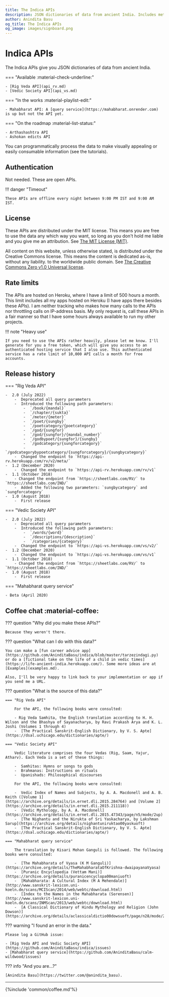 ```yaml
---
title: The Indica APIs
description: JSON dictionaries of data from ancient India. Includes metadata of all the verses in Rig Veda (rishis, gods, chhandas) and a description of all nouns in vedic literature (including the flora, fauna, geography, food, relationships, and objects).
author: Anindita Basu
og_title: The Indica APIs
og_image: images/signboard.png
---
```


# Indica APIs

The Indica APIs give you JSON dictionaries of data from ancient India.

=== "Available :material-check-underline:"

    - [Rig Veda API](api_rv.md)
	- [Vedic Society API](api_vs.md)

=== "In the works :material-playlist-edit:"

    - Mahabharat API: A [query service](https://mahabharat.onrender.com) is up but not the API yet.

=== "On the roadmap :material-list-status:"

    - Arthashashtra API
	- Ashokan edicts API

You can programmatically process the data to make visually appealing or easily consumable information (see the tutorials).

## Authentication

Not needed. These are open APIs.

!!! danger "Timeout"

    These APIs are offline every night between 9:00 PM IST and 9:00 AM IST.

## License

These APIs are distributed under the MIT license. This means you are free to use the data any which way you want, so long as you don't hold me liable and you give me an attribution. See [The MIT License (MIT)](https://opensource.org/licenses/MIT).

All content on this website, unless otherwise stated, is distributed under the Creative Commons license. This means the content is dedicated as-is, without any liability. to the worldwide public domain. See [The Creative Commons Zero v1.0 Universal license](https://wiki.creativecommons.org/wiki/CC0_FAQ).

## Rate limits

The APIs are hosted on Heroku, where I have a limit of 500 hours a month. This limit includes all my apps hosted on Heroku (I have apps there besides these APIs). I am neither tracking who makes how many calls to the APIs nor throttling calls on IP-address basis. My only request is, call these APIs in a fair manner so that I have some hours always available to run my other projects.

!!! note "Heavy use"

    If you need to use the APIs rather heavily, please let me know. I'll generate for you a free token, which will give you access to an authenticated hosting service that I also use. This authenticated service has a rate limit of 10,000 API calls a month for free accounts.

## Release history

=== "Rig Veda API"

    -  2.0 (July 2022)
	    -  Deprecated all query parameters
		-  Introduced the following path parameters:
		    -  `/book/{mandal}`
		    -  `/chapter/{sukta}`
		    -  `/meter/{meter}`
		    -  `/poet/{sungby}`
		    -  `/poetcategory/{poetcategory}`
		    -  `/god/{sungfor}`
		    -  `/god/{sungfor}/{mandal_number}`
		    -  `/godbypoet/{sungfor}/{sungby}`
		    -  `/godcategory/{sungforcategory}`
			-  `/godcategorybypoetcategory/{sungforcategory}/{sungbycategory}`
		-  Changed the endpoint to `https://api-rv.herokuapp.com/rv/v2/meta/`
	-  1.2 (December 2020)
	    -  Changed the endpoint to `https://api-rv.herokuapp.com/rv/v1`
	-  1.1 (October 2018)
	    - Changed the endpoint from `https://sheetlabs.com/RV/` to `https://sheetlabs.com/IND/`
		-  Added the following two parameters: `sungbycategory` and `sungforcategory`
	-  1.0 (August 2018)
	    -  First release

=== "Vedic Society API"

    -  2.0 (July 2022)
	    -  Deprecated all query parameters
		-  Introduced the following path parameters:
		    -  `/words/{word}`
			-  `/descriptions/{description}`
			-  `/categories/{category}`
		-  Changed the endpoint to `https://api-vs.herokuapp.com/vs/v2/`
    -  1.2 (December 2020)
	    -  Changed the endpoint to `https://api-vs.herokuapp.com/vs/v1`
	-  1.1 (October 2018)
	    - Changed the endpoint from `https://sheetlabs.com/RV/` to `https://sheetlabs.com/IND/`
	-  1.0 (August 2018)
	    -  First release

=== "Mahabharat query service"

    - Beta (April 2020)

## Coffee chat :material-coffee:

??? question "Why did you make these APIs?"

    Because they weren't there.

??? question "What can I do with this data?"

    You can make a [fun career advice app](https://github.com/AninditaBasu/indica/blob/master/tarzezindagi.py) or do a [fictional take on the life of a child in vedic times](https://life-ancient-india.herokuapp.com/). Some more ideas are at [Examples](examples.md).

    Also, I'll be very happy to link back to your implementation or app if you send me a URL.

??? question "What is the source of this data?"

    === "Rig Veda API"

        For the API, the following books were consulted: 
		
		- Rig Veda Samhita, the English translation according to H. H. Wilson and the Bhashya of Sayanacharya, by Ravi Prakash Arya and K. L. Joshi (Volumes 1 through 4)
		-  [The Practical Sanskrit-English Dictionary, by V. S. Apte](https://dsal.uchicago.edu/dictionaries/apte/)

    === "Vedic Society API"
	
	    Vedic literature comprises the four Vedas (Rig, Saam, Yajur, Atharv). Each Veda is a set of these things:

	    -  Samhitas: Hymns or songs to gods
	    -  Brahmanas: Instructions on rituals
	    -  Upanishads: Philosophical discourses
	
	    For the API, the following books were consulted:
	
	    -  Vedic Index of Names and Subjects, by A. A. Macdonell and A. B. Keith ([Volume 1](https://archive.org/details/in.ernet.dli.2015.284764) and [Volume 2](https://archive.org/details/in.ernet.dli.2015.211118))
	    -  [Vedic Mythology, by A. A. Macdonell](https://archive.org/details/in.ernet.dli.2015.47343/page/n5/mode/2up)
	    -  [The Nighantu and the Nirukta of Sri Yaskacharya, by Lakshman Sarup](https://archive.org/details/nighantuniruktao00yaskuoft)
	    -  [The Practical Sanskrit-English Dictionary, by V. S. Apte](https://dsal.uchicago.edu/dictionaries/apte/)

    === "Mahabharat query service"
	
	    The translation by Kisari Mohan Ganguli is followed. The following books were consulted:
		
		-  [The Mahabharata of Vyasa (K M Ganguli)](https://archive.org/details/TheMahabharataOfKrishna-dwaipayanaVyasa)
	    -  [Puranic Encyclopedia (Vettam Mani)](https://archive.org/details/puranicencyclopa00maniuoft)
	    -  [Mahabharata: A Cultural Index (M A Mehendale)](http://www.sanskrit-lexicon.uni-koeln.de/scans/MCIScan/2014/web/webtc/download.html)
	    -  [Index to the Names in the Mahabharata (Sorensen)](http://www.sanskrit-lexicon.uni-koeln.de/scans/INMScan/2013/web/webtc/download.html)
	    -  [A Classical Dictionary of Hindu Mythology and Religion (John Dowson)](https://archive.org/details/aclassicaldictio00dowsuoft/page/n28/mode/2up)
		
??? warning "I found an error in the data."

    Please log a GitHub issue:
	
    - [Rig Veda API and Vedic Society API](https://github.com/AninditaBasu/indica/issues)
	- [Mahabharat query service](https://github.com/AninditaBasu/calm-wildwood/issues)

??? info "And you are...?"

    [Anindita Basu](https://twitter.com/@anindita_basu).

<hr/>

{%include 'common/coffee.md'%}